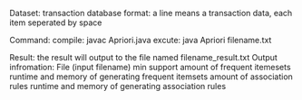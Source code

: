 Dataset:
  transaction database
  format: a line means a transaction data, each item seperated by space

Command:
  compile: javac Apriori.java
  excute: java Apriori filename.txt

Result:
  the result will output to the file named filename_result.txt
  Output infromation:
    File (input filename)
    min support
    amount of frequent itemesets
    runtime and memory of generating frequent itemsets
    amount of association rules
    runtime and memory of generating association rules
